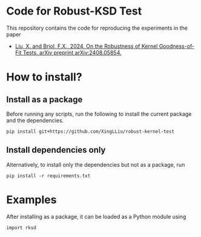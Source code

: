 # Code for Robust-KSD Test
This repository contains the code for reproducing the experiments in the paper 
- [Liu, X. and Briol, F.X., 2024. On the Robustness of Kernel Goodness-of-Fit Tests. arXiv preprint arXiv:2408.05854.](https://arxiv.org/abs/2408.05854)

# How to install?
## Install as a package
Before running any scripts, run the following to install the current package and the dependencies. 
```
pip install git+https://github.com/XingLLiu/robust-kernel-test
```

## Install dependencies only
Alternatively, to install only the dependencies but not as a package, run
```
pip install -r requirements.txt
```

# Examples
After installing as a package, it can be loaded as a Python module using
```
import rksd
```